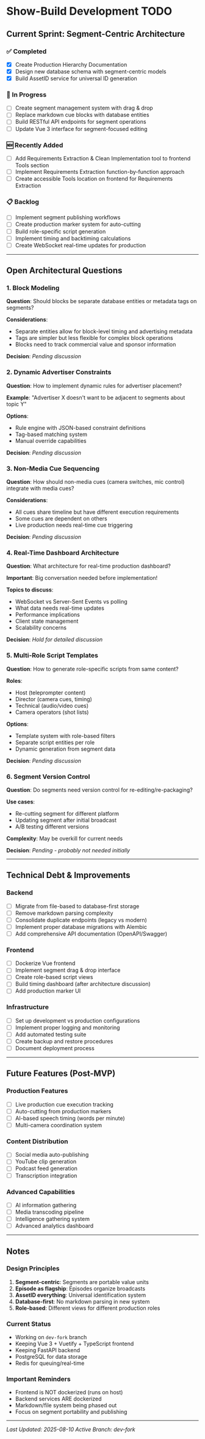 # Show-Build Development TODO

## Current Sprint: Segment-Centric Architecture

### ✅ Completed
- [x] Create Production Hierarchy Documentation
- [x] Design new database schema with segment-centric models
- [x] Build AssetID service for universal ID generation

### 🔄 In Progress
- [ ] Create segment management system with drag & drop
- [ ] Replace markdown cue blocks with database entities
- [ ] Build RESTful API endpoints for segment operations
- [ ] Update Vue 3 interface for segment-focused editing

### 🆕 Recently Added
- [ ] Add Requirements Extraction & Clean Implementation tool to frontend Tools section
- [ ] Implement Requirements Extraction function-by-function approach  
- [ ] Create accessible Tools location on frontend for Requirements Extraction

### 📋 Backlog
- [ ] Implement segment publishing workflows
- [ ] Create production marker system for auto-cutting
- [ ] Build role-specific script generation
- [ ] Implement timing and backtiming calculations
- [ ] Create WebSocket real-time updates for production

---

## Open Architectural Questions

### 1. Block Modeling
**Question**: Should blocks be separate database entities or metadata tags on segments?

**Considerations**:
- Separate entities allow for block-level timing and advertising metadata
- Tags are simpler but less flexible for complex block operations
- Blocks need to track commercial value and sponsor information

**Decision**: _Pending discussion_

### 2. Dynamic Advertiser Constraints
**Question**: How to implement dynamic rules for advertiser placement?

**Example**: "Advertiser X doesn't want to be adjacent to segments about topic Y"

**Options**:
- Rule engine with JSON-based constraint definitions
- Tag-based matching system
- Manual override capabilities

**Decision**: _Pending discussion_

### 3. Non-Media Cue Sequencing
**Question**: How should non-media cues (camera switches, mic control) integrate with media cues?

**Considerations**:
- All cues share timeline but have different execution requirements
- Some cues are dependent on others
- Live production needs real-time cue triggering

**Decision**: _Pending discussion_

### 4. Real-Time Dashboard Architecture
**Question**: What architecture for real-time production dashboard?

**Important**: Big conversation needed before implementation!

**Topics to discuss**:
- WebSocket vs Server-Sent Events vs polling
- What data needs real-time updates
- Performance implications
- Client state management
- Scalability concerns

**Decision**: _Hold for detailed discussion_

### 5. Multi-Role Script Templates
**Question**: How to generate role-specific scripts from same content?

**Roles**:
- Host (teleprompter content)
- Director (camera cues, timing)
- Technical (audio/video cues)
- Camera operators (shot lists)

**Options**:
- Template system with role-based filters
- Separate script entities per role
- Dynamic generation from segment data

**Decision**: _Pending discussion_

### 6. Segment Version Control
**Question**: Do segments need version control for re-editing/re-packaging?

**Use cases**:
- Re-cutting segment for different platform
- Updating segment after initial broadcast
- A/B testing different versions

**Complexity**: May be overkill for current needs

**Decision**: _Pending - probably not needed initially_

---

## Technical Debt & Improvements

### Backend
- [ ] Migrate from file-based to database-first storage
- [ ] Remove markdown parsing complexity
- [ ] Consolidate duplicate endpoints (legacy vs modern)
- [ ] Implement proper database migrations with Alembic
- [ ] Add comprehensive API documentation (OpenAPI/Swagger)

### Frontend
- [ ] Dockerize Vue frontend
- [ ] Implement segment drag & drop interface
- [ ] Create role-based script views
- [ ] Build timing dashboard (after architecture discussion)
- [ ] Add production marker UI

### Infrastructure
- [ ] Set up development vs production configurations
- [ ] Implement proper logging and monitoring
- [ ] Add automated testing suite
- [ ] Create backup and restore procedures
- [ ] Document deployment process

---

## Future Features (Post-MVP)

### Production Features
- [ ] Live production cue execution tracking
- [ ] Auto-cutting from production markers
- [ ] AI-based speech timing (words per minute)
- [ ] Multi-camera coordination system

### Content Distribution
- [ ] Social media auto-publishing
- [ ] YouTube clip generation
- [ ] Podcast feed generation
- [ ] Transcription integration

### Advanced Capabilities
- [ ] AI information gathering
- [ ] Media transcoding pipeline
- [ ] Intelligence gathering system
- [ ] Advanced analytics dashboard

---

## Notes

### Design Principles
1. **Segment-centric**: Segments are portable value units
2. **Episode as flagship**: Episodes organize broadcasts
3. **AssetID everything**: Universal identification system
4. **Database-first**: No markdown parsing in new system
5. **Role-based**: Different views for different production roles

### Current Status
- Working on `dev-fork` branch
- Keeping Vue 3 + Vuetify + TypeScript frontend
- Keeping FastAPI backend
- PostgreSQL for data storage
- Redis for queuing/real-time

### Important Reminders
- Frontend is NOT dockerized (runs on host)
- Backend services ARE dockerized
- Markdown/file system being phased out
- Focus on segment portability and publishing

---

*Last Updated: 2025-08-10*
*Active Branch: dev-fork*